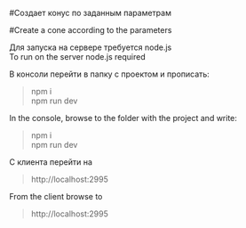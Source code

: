 #Создает конус по заданным параметрам

#Create a cone according to the parameters

Для запуска на сервере требуется node.js  
To run on the server node.js required

В консоли перейти в папку с проектом и прописать: 
>npm i  
>npm run dev

In the console, browse to the folder with the project and write:  
>npm i  
>npm run dev

С клиента перейти на  
>http://localhost:2995

From the client browse to  
>http://localhost:2995
